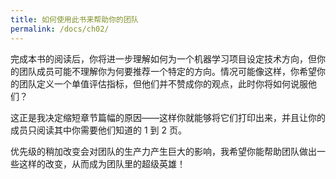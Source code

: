 ```yaml
---
title: 如何使用此书来帮助你的团队
permalink: /docs/ch02/
---
```


完成本书的阅读后，你将进一步理解如何为一个机器学习项目设定技术方向，但你的团队成员可能不理解你为何要推荐一个特定的方向。情况可能像这样，你希望你的团队定义一个单值评估指标，但他们并不赞成你的观点，此时你将如何说服他们？

这正是我决定缩短章节篇幅的原因——这样你就能够将它们打印出来，并且让你的成员只阅读其中你需要他们知道的 1 到 2 页。

优先级的稍加改变会对团队的生产力产生巨大的影响，我希望你能帮助团队做出一些这样的改变，从而成为团队里的超级英雄！

